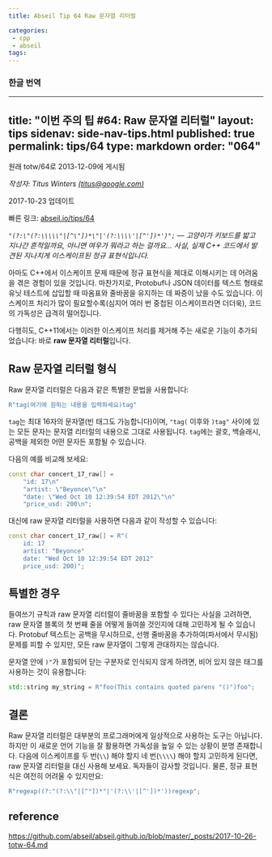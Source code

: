 ```yaml
---
title: Abseil Tip 64 Raw 문자열 리터럴

categories:
 - cpp
 - abseil
tags:
---
```

### 한글 번역

---
title: "이번 주의 팁 #64: Raw 문자열 리터럴"
layout: tips
sidenav: side-nav-tips.html
published: true
permalink: tips/64
type: markdown
order: "064"
---

원래 totw/64로 2013-12-09에 게시됨

*작성자: Titus Winters [(titus@google.com)](mailto:titus@google.com)*

2017-10-23 업데이트

빠른 링크: [abseil.io/tips/64](https://abseil.io/tips/64)

*`"(?:\"(?:\\\\\"|[^\"])*\"|'(?:\\\\'|[^'])*')";` — 고양이가 키보드를 밟고 지나간 흔적일까요, 아니면 여우가 뭐라고 하는 걸까요... 사실, 실제 C++ 코드에서 발견된 지나치게 이스케이프된 정규 표현식입니다.*

아마도 C++에서 이스케이프 문제 때문에 정규 표현식을 제대로 이해시키는 데 어려움을 겪은 경험이 있을 것입니다. 마찬가지로, Protobuf나 JSON 데이터를 텍스트 형태로 유닛 테스트에 삽입할 때 따옴표와 줄바꿈을 유지하는 데 짜증이 났을 수도 있습니다. 이스케이프 처리가 많이 필요할수록(심지어 여러 번 중첩된 이스케이프라면 더더욱), 코드의 가독성은 급격히 떨어집니다.

다행히도, C++11에서는 이러한 이스케이프 처리를 제거해 주는 새로운 기능이 추가되었습니다: 바로 **raw 문자열 리터럴**입니다.

## Raw 문자열 리터럴 형식

Raw 문자열 리터럴은 다음과 같은 특별한 문법을 사용합니다:

```c++
R"tag(여기에 원하는 내용을 입력하세요)tag"
```

`tag`는 최대 16자의 문자열(빈 태그도 가능합니다)이며, `"tag(` 이후와 `)tag"` 사이에 있는 모든 문자는 문자열 리터럴의 내용으로 그대로 사용됩니다. `tag`에는 괄호, 백슬래시, 공백을 제외한 어떤 문자든 포함될 수 있습니다.

다음의 예를 비교해 보세요:

```c++
const char concert_17_raw[] =
    "id: 17\n"
    "artist: \"Beyonce\"\n"
    "date: \"Wed Oct 10 12:39:54 EDT 2012\"\n"
    "price_usd: 200\n";
```

대신에 raw 문자열 리터럴을 사용하면 다음과 같이 작성할 수 있습니다:

```c++
const char concert_17_raw[] = R"(
    id: 17
    artist: "Beyonce"
    date: "Wed Oct 10 12:39:54 EDT 2012"
    price_usd: 200)";
```

## 특별한 경우

들여쓰기 규칙과 raw 문자열 리터럴이 줄바꿈을 포함할 수 있다는 사실을 고려하면, raw 문자열 블록의 첫 번째 줄을 어떻게 들여쓸 것인지에 대해 고민하게 될 수 있습니다. Protobuf 텍스트는 공백을 무시하므로, 선행 줄바꿈을 추가하여(파서에서 무시됨) 문제를 피할 수 있지만, 모든 raw 문자열이 그렇게 관대하지는 않습니다.

문자열 안에 `)"`가 포함되어 닫는 구분자로 인식되지 않게 하려면, 비어 있지 않은 태그를 사용하는 것이 유용합니다:

```c++
std::string my_string = R"foo(This contains quoted parens "()")foo";
```

## 결론

Raw 문자열 리터럴은 대부분의 프로그래머에게 일상적으로 사용하는 도구는 아닙니다. 하지만 이 새로운 언어 기능을 잘 활용하면 가독성을 높일 수 있는 상황이 분명 존재합니다. 다음에 이스케이프를 두 번(`\\`) 해야 할지 네 번(`\\\\`) 해야 할지 고민하게 된다면, raw 문자열 리터럴을 대신 사용해 보세요. 독자들이 감사할 것입니다. 물론, 정규 표현식은 여전히 어려울 수 있지만요:

```c++
R"regexp((?:"(?:\\"|[^"])*"|'(?:\\'|[^'])*'))regexp";
```

## reference

https://github.com/abseil/abseil.github.io/blob/master/_posts/2017-10-26-totw-64.md